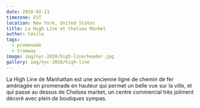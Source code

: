 ```yaml
---
date: 2018-02-13
timezone: EST
location: New York, United States
title: La High Line et Chelsea Market
author: Cécile
tags:
  - promenade
  - tramway
image: img/nyc-2018/high-line/header.jpg
gallery: img/nyc-2018/high-line
---
```


La High Line de Manhattan est une ancienne ligne de chemin de fer aménagée en promenade en hauteur qui permet un belle vue sur la ville, et qui passe au dessus de Chelsea market, un centre commercial très joliment décoré avec plein de boutiques sympas.